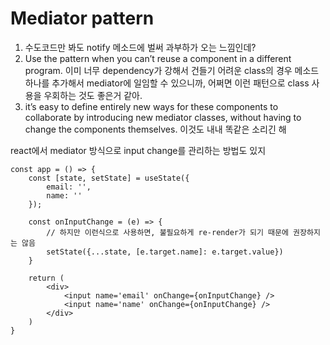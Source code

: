 # Mediator pattern

1. 수도코드만 봐도 notify 메소드에 벌써 과부하가 오는 느낌인데?
2. Use the pattern when you can’t reuse a component in a different program. 이미 너무 dependency가 강해서 건들기 어려운 class의 경우 메소드 하나를 추가해서 mediator에 일임할 수 있으니까, 어쩌면 이런 패턴으로 class 사용을 우회하는 것도 좋은거 같아.
3. it’s easy to define entirely new ways for these components to collaborate by introducing new mediator classes, without having to change the components themselves. 이것도 내내 똑같은 소리긴 해

react에서 mediator 방식으로 input change를 관리하는 방법도 있지
```
const app = () => {
    const [state, setState] = useState({
        email: '',
        name: ''
    });
    
    const onInputChange = (e) => {
        // 하지만 이런식으로 사용하면, 불필요하게 re-render가 되기 때문에 권장하지는 않음
        setState({...state, [e.target.name]: e.target.value})
    }

    return (
        <div>
            <input name='email' onChange={onInputChange} />
            <input name='name' onChange={onInputChange} />
        </div>
    )
}
```
